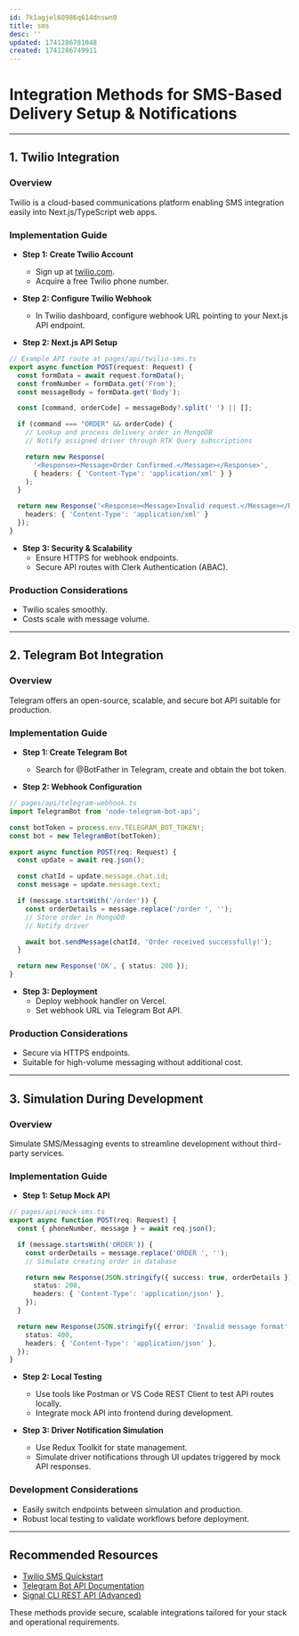 ```yaml
---
id: 7k1agjel60986q614dnswn0
title: sms
desc: ''
updated: 1741286781048
created: 1741286749911
---
```

# Integration Methods for SMS-Based Delivery Setup & Notifications

---

## 1. Twilio Integration

### Overview
Twilio is a cloud-based communications platform enabling SMS integration easily into Next.js/TypeScript web apps.

### Implementation Guide
- **Step 1: Create Twilio Account**
  - Sign up at [twilio.com](https://twilio.com).
  - Acquire a free Twilio phone number.

- **Step 2: Configure Twilio Webhook**
  - In Twilio dashboard, configure webhook URL pointing to your Next.js API endpoint.

- **Step 2: Next.js API Setup**
```typescript
// Example API route at pages/api/twilio-sms.ts
export async function POST(request: Request) {
  const formData = await request.formData();
  const fromNumber = formData.get('From');
  const messageBody = formData.get('Body');

  const [command, orderCode] = messageBody?.split(' ') || [];

  if (command === "ORDER" && orderCode) {
    // Lookup and process delivery order in MongoDB
    // Notify assigned driver through RTK Query subscriptions

    return new Response(
      '<Response><Message>Order Confirmed.</Message></Response>',
      { headers: { 'Content-Type': 'application/xml' } }
    );
  }

  return new Response('<Response><Message>Invalid request.</Message></Response>', {
    headers: { 'Content-Type': 'application/xml' }
  });
}
```

- **Step 3: Security & Scalability**
  - Ensure HTTPS for webhook endpoints.
  - Secure API routes with Clerk Authentication (ABAC).

### Production Considerations
- Twilio scales smoothly.
- Costs scale with message volume.

---

## 2. Telegram Bot Integration

### Overview
Telegram offers an open-source, scalable, and secure bot API suitable for production.

### Implementation Guide
- **Step 1: Create Telegram Bot**
  - Search for @BotFather in Telegram, create and obtain the bot token.

- **Step 2: Webhook Configuration**
```typescript
// pages/api/telegram-webhook.ts
import TelegramBot from 'node-telegram-bot-api';

const botToken = process.env.TELEGRAM_BOT_TOKEN!;
const bot = new TelegramBot(botToken);

export async function POST(req: Request) {
  const update = await req.json();

  const chatId = update.message.chat.id;
  const message = update.message.text;

  if (message.startsWith('/order')) {
    const orderDetails = message.replace('/order ', '');
    // Store order in MongoDB
    // Notify driver

    await bot.sendMessage(chatId, 'Order received successfully!');
  }

  return new Response('OK', { status: 200 });
}
```

- **Step 3: Deployment**
  - Deploy webhook handler on Vercel.
  - Set webhook URL via Telegram Bot API.

### Production Considerations
- Secure via HTTPS endpoints.
- Suitable for high-volume messaging without additional cost.

---

## 3. Simulation During Development

### Overview
Simulate SMS/Messaging events to streamline development without third-party services.

### Implementation Guide
- **Step 1: Setup Mock API**
```typescript
// pages/api/mock-sms.ts
export async function POST(req: Request) {
  const { phoneNumber, message } = await req.json();

  if (message.startsWith('ORDER')) {
    const orderDetails = message.replace('ORDER ', '');
    // Simulate creating order in database

    return new Response(JSON.stringify({ success: true, orderDetails }), {
      status: 200,
      headers: { 'Content-Type': 'application/json' },
    });
  }

  return new Response(JSON.stringify({ error: 'Invalid message format' }), {
    status: 400,
    headers: { 'Content-Type': 'application/json' },
  });
}
```

- **Step 2: Local Testing**
  - Use tools like Postman or VS Code REST Client to test API routes locally.
  - Integrate mock API into frontend during development.

- **Step 3: Driver Notification Simulation**
  - Use Redux Toolkit for state management.
  - Simulate driver notifications through UI updates triggered by mock API responses.

### Development Considerations
- Easily switch endpoints between simulation and production.
- Robust local testing to validate workflows before deployment.

---

## Recommended Resources
- [Twilio SMS Quickstart](https://www.twilio.com/docs/sms/quickstart)
- [Telegram Bot API Documentation](https://core.telegram.org/bots/api)
- [Signal CLI REST API (Advanced)](https://github.com/bbernhard/signal-cli-rest-api)

These methods provide secure, scalable integrations tailored for your stack and operational requirements.

